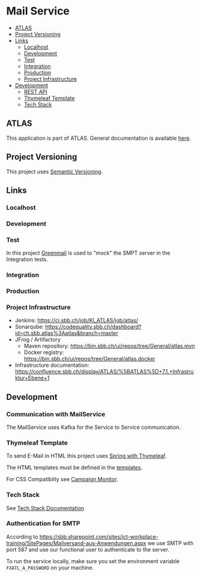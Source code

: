 # Mail Service

<!-- toc -->

- [ATLAS](#atlas)
- [Project Versioning](#project-versioning)
- [Links](#links)
    * [Localhost](#localhost)
    * [Development](#development)
    * [Test](#test)
    * [Integration](#integration)
    * [Production](#production)
    * [Project Infrastructure](#project-infrastructure)
- [Development](#development-1)
    * [REST API](#rest-api)
    * [Thymeleaf Template](#thymeleaf-template)
    * [Tech Stack](#tech-stack)

<!-- tocstop -->

## ATLAS

This application is part of ATLAS. General documentation is
available [here](https://code.sbb.ch/projects/KI_ATLAS/repos/atlas/browse/README.md).

## Project Versioning

This project uses [Semantic Versioning](https://semver.org/).

## Links

### Localhost

### Development

### Test

In this project [Greenmail](https://greenmail-mail-test.github.io/greenmail/) is used to "mock" the SMPT server
in the Integration tests.

### Integration

### Production

### Project Infrastructure

* Jenkins: https://ci.sbb.ch/job/KI_ATLAS/job/atlas/
* Sonarqube: https://codequality.sbb.ch/dashboard?id=ch.sbb.atlas%3Aatlas&branch=master
* JFrog / Artifactory
    * Maven repository: https://bin.sbb.ch/ui/repos/tree/General/atlas.mvn
    * Docker registry: https://bin.sbb.ch/ui/repos/tree/General/atlas.docker
* Infrastructure documentation: https://confluence.sbb.ch/display/ATLAS/%5BATLAS%5D+7.1.+Infrastruktur+Ebene+1

## Development

### Communication with MailService

The MailService uses Kafka for the Service to Service communication.

### Thymeleaf Template

To send E-Mail in HTML this project uses [Spring with Thymeleaf](https://www.thymeleaf.org/doc/articles/springmail.html).

The HTML templates must be defined in the [templates](src/main/resources/templates).

For CSS Compatibilty see [Campaign Monitor](https://www.campaignmonitor.com/css).

### Tech Stack

See [Tech Stack Documentation](../documentation/tech-stack-service.md)

### Authentication for SMTP

According to https://sbb.sharepoint.com/sites/ict-workplace-training/SitePages/Mailversand-aus-Anwendungen.aspx we use SMTP with
port 587 and use our functional user to authenticate to the server.

To run the service locally, make sure you set the environment variable `FXATL_A_PASSWORD` on your machine.
